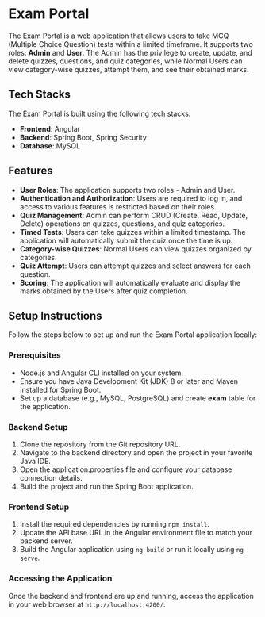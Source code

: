 # Exam Portal

The Exam Portal is a web application that allows users to take MCQ (Multiple Choice Question) tests within a limited timeframe. It supports two roles: **Admin** and **User**. The Admin has the privilege to create, update, and delete quizzes, questions, and quiz categories, while Normal Users can view category-wise quizzes, attempt them, and see their obtained marks.

## Tech Stacks

The Exam Portal is built using the following tech stacks:

- **Frontend**: Angular
- **Backend**: Spring Boot, Spring Security
- **Database**: MySQL

## Features

- **User Roles**: The application supports two roles - Admin and User.
- **Authentication and Authorization**: Users are required to log in, and access to various features is restricted based on their roles.
- **Quiz Management**: Admin can perform CRUD (Create, Read, Update, Delete) operations on quizzes, questions, and quiz categories.
- **Timed Tests**: Users can take quizzes within a limited timestamp. The application will automatically submit the quiz once the time is up.
- **Category-wise Quizzes**: Normal Users can view quizzes organized by categories.
- **Quiz Attempt**: Users can attempt quizzes and select answers for each question.
- **Scoring**: The application will automatically evaluate and display the marks obtained by the Users after quiz completion.

## Setup Instructions

Follow the steps below to set up and run the Exam Portal application locally:

### Prerequisites

- Node.js and Angular CLI installed on your system.
- Ensure you have Java Development Kit (JDK) 8 or later and Maven installed for Spring Boot.
- Set up a database (e.g., MySQL, PostgreSQL) and create **exam** table for the application.

### Backend Setup

1. Clone the repository from the Git repository URL.
2. Navigate to the backend directory and open the project in your favorite Java IDE.
3. Open the application.properties file and configure your database connection details.
4. Build the project and run the Spring Boot application.

### Frontend Setup

1. Install the required dependencies by running `npm install`.
2. Update the API base URL in the Angular environment file to match your backend server.
3. Build the Angular application using `ng build` or run it locally using `ng serve`.

### Accessing the Application

Once the backend and frontend are up and running, access the application in your web browser at `http://localhost:4200/`.
